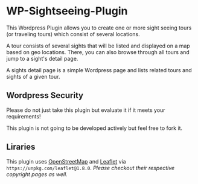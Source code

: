 # WP-Sightseeing-Plugin
This Wordpress Plugin allows you to create one or more sight seeing tours (or traveling tours) which consist of several locations. 

A tour consists of several sights that will be listed and displayed on a map based on geo locations. There, you can also browse through all tours and jump to a sight's detail page.

A sights detail page is a simple Wordpress page and lists related tours and sights of a given tour.

## Wordpress Security

Please do not just take this plugin but evaluate it if it meets your requirements!

This plugin is not going to be developed actively but feel free to fork it.

## Liraries

This plugin uses [OpenStreetMap](https://www.openstreetmap.org) and [Leaflet](https://leafletjs.com/) via `https://unpkg.com/leaflet@1.8.0`. *Please checkout their respective copyright pages as well.*